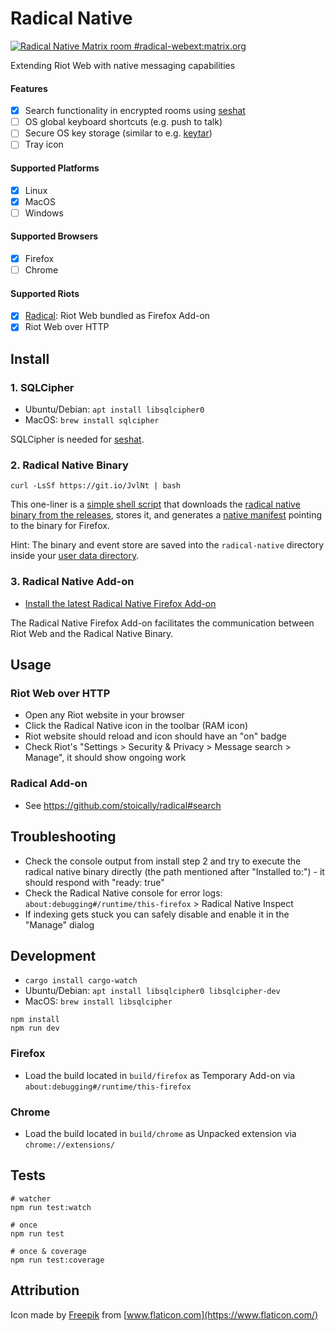 # Radical Native

[![Radical Native Matrix room #radical-webext:matrix.org](https://img.shields.io/matrix/radical-webext:matrix.org.svg?label=%23radical-webext:matrix.org&logo=matrix&server_fqdn=matrix.org)](https://matrix.to/#/#radical-webext:matrix.org)

Extending Riot Web with native messaging capabilities

#### Features

- [x] Search functionality in encrypted rooms using [seshat](https://github.com/matrix-org/seshat)
- [ ] OS global keyboard shortcuts (e.g. push to talk)
- [ ] Secure OS key storage (similar to e.g. [keytar](https://www.npmjs.com/package/keytar))
- [ ] Tray icon

#### Supported Platforms

- [x] Linux
- [x] MacOS
- [ ] Windows

#### Supported Browsers

- [x] Firefox
- [ ] Chrome

#### Supported Riots

- [x] [Radical](https://github.com/stoically/radical): Riot Web bundled as Firefox Add-on
- [x] Riot Web over HTTP

## Install

### 1. SQLCipher

- Ubuntu/Debian: `apt install libsqlcipher0`
- MacOS: `brew install sqlcipher`

SQLCipher is needed for [seshat](https://github.com/matrix-org/seshat).

### 2. Radical Native Binary

```
curl -LsSf https://git.io/JvlNt | bash
```

This one-liner is a [simple shell script](https://github.com/stoically/radical-native/blob/master/native/scripts/install.sh) that downloads the [radical native binary from the releases](https://github.com/stoically/radical-native/releases), stores it, and generates a [native manifest](https://developer.mozilla.org/en-US/docs/Mozilla/Add-ons/WebExtensions/Native_manifests#Manifest_location) pointing to the binary for Firefox.

Hint: The binary and event store are saved into the `radical-native` directory inside your [user data directory](https://github.com/soc/dirs-rs#features).

### 3. Radical Native Add-on

- [Install the latest Radical Native Firefox Add-on](https://github.com/stoically/radical-native/releases)

The Radical Native Firefox Add-on facilitates the communication between Riot Web and the Radical Native Binary.

## Usage

### Riot Web over HTTP

- Open any Riot website in your browser
- Click the Radical Native icon in the toolbar (RAM icon)
- Riot website should reload and icon should have an "on" badge
- Check Riot's "Settings > Security & Privacy > Message search > Manage", it should show ongoing work

### Radical Add-on

- See https://github.com/stoically/radical#search

## Troubleshooting

- Check the console output from install step 2 and try to execute the radical native binary directly (the path mentioned after "Installed to:") - it should respond with "ready: true"
- Check the Radical Native console for error logs: `about:debugging#/runtime/this-firefox` > Radical Native Inspect
- If indexing gets stuck you can safely disable and enable it in the "Manage" dialog

## Development

- `cargo install cargo-watch`
- Ubuntu/Debian: `apt install libsqlcipher0 libsqlcipher-dev`
- MacOS: `brew install libsqlcipher`

```
npm install
npm run dev
```

### Firefox

- Load the build located in `build/firefox` as Temporary Add-on via
  `about:debugging#/runtime/this-firefox`

### Chrome

- Load the build located in `build/chrome` as Unpacked extension via `chrome://extensions/`

## Tests

```shell
# watcher
npm run test:watch

# once
npm run test

# once & coverage
npm run test:coverage
```

## Attribution

Icon made by [Freepik](https://www.flaticon.com/authors/freepik) from [www.flaticon.com](https://www.flaticon.com/)
